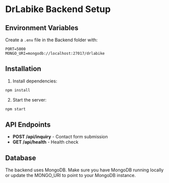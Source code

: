 # DrLabike Backend Setup

## Environment Variables

Create a `.env` file in the Backend folder with:

```env
PORT=5000
MONGO_URI=mongodb://localhost:27017/drlabike
```

## Installation

1. Install dependencies:
```bash
npm install
```

2. Start the server:
```bash
npm start
```

## API Endpoints

- **POST /api/inquiry** - Contact form submission
- **GET /api/health** - Health check

## Database

The backend uses MongoDB. Make sure you have MongoDB running locally or update the MONGO_URI to point to your MongoDB instance. 